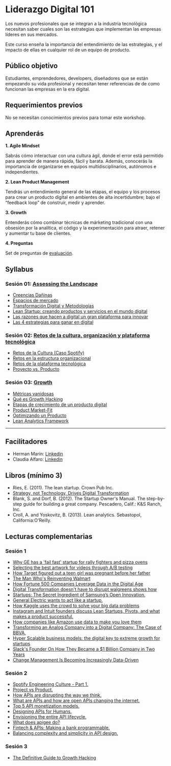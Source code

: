 # Liderazgo Digital 101

Los nuevos profesionales que se integran a la industria tecnológica 
necesitan saber cuales son las estrategias que implementan las empresas 
líderes en sus mercados. 

Este curso enseña la importancia del entendimiento de las estrategias, 
y el impacto de ellas en cualquier rol de un equipo de producto.


## Público objetivo

Estudiantes, emprendedores, developers, diseñadores que se están empezando
su vida profesional y necesitan tener referencias de de como funcionan las 
empresas en la era digital.

## Requerimientos previos

No se necesitan conocimientos previos para tomar este workshop.

## Aprenderás

**1. Agile Mindset**

Sabrás cómo interactuar con una cultura ágil, donde el error está permitido para
aprender de manera rápida, fácil y barata. Además, conocerás la importancia
de organizarse en equipos multidisciplinarios, autónomos e independientes.

**2. Lean Product Management**

Tendrás un entendimiento general de las etapas, el equipo y los procesos
para crear un producto digital en ambientes de alta incertidumbre; bajo el
“feedback loop” de construir, medir y aprender.

**3. Growth**

Entenderás cómo combinar técnicas de márketing tradicional con una obsesión
por la analítica, el código y la experimentación para atraer, retener y
aumentar tu base de clientes.

**4. Preguntas**

Set de preguntas de [evaluación](https://github.com/Laboratoria/curso-liderazgo-digital-101/tree/platzi/04-preguntas/).

## Syllabus

### Sesión 01: [Assessing the Landscape](https://github.com/Laboratoria/curso-liderazgo-digital-101/tree/platzi/01-assesing-the-landscape)

- [Creencias Dañinas](https://github.com/Laboratoria/curso-liderazgo-digital-101/tree/platzi/01-assesing-the-landscape/01-creencias-daninas)
- [Espacios de mercado](https://github.com/Laboratoria/curso-liderazgo-digital-101/tree/platzi/01-assesing-the-landscape/02-espacio-de-mercado)
- [Transformación Digital y Metodologías](https://github.com/Laboratoria/curso-liderazgo-digital-101/tree/platzi/01-assesing-the-landscape/03-transformacion-digital)
- [Lean Startup: creando productos y servicios en el mundo digital](https://github.com/Laboratoria/curso-liderazgo-digital-101/tree/platzi/01-assesing-the-landscape/04-lean-desarrollando-productos-y-servicios)
- [Las razones que hacen a digital un gran plataforma para innovar](https://github.com/Laboratoria/curso-liderazgo-digital-101/tree/platzi/01-assesing-the-landscape/05-las-razones-que-hacen-a-digital-un-gran-plataforma-para-innovar)
- [Las 4 estrategias para ganar en digital](https://github.com/Laboratoria/curso-liderazgo-digital-101/tree/platzi/01-assesing-the-landscape/06-las-4-estrategias-para-ganar-en-digital)

### Sesión 02: [Retos de la cultura, organización y plataforma tecnológica](https://github.com/Laboratoria/curso-liderazgo-digital-101/tree/platzi/02-retos-de-la-cultura-organizacion-y-plataforma-tecnologica)

- [Retos de la Cultura (Caso Spotify)](https://github.com/Laboratoria/curso-liderazgo-digital-101/tree/platzi/02-retos-de-la-cultura-organizacion-y-plataforma-tecnologica/01-que-hacen-las-empresas-para-desarrollar-una-cultura-y-organizacion-adecuada)
- [Retos en la estructura organizacional](https://github.com/Laboratoria/curso-liderazgo-digital-101/tree/platzi/02-retos-de-la-cultura-organizacion-y-plataforma-tecnologica/02-retos-en-la-estructura-organizacion) 
- [Retos de la plataforma tecnológica](https://github.com/Laboratoria/curso-liderazgo-digital-101/tree/platzi/02-retos-de-la-cultura-organizacion-y-plataforma-tecnologica/03-retos-de-la-plataforma-tecnologica)
- [Proyecto vs. Producto](https://github.com/Laboratoria/curso-liderazgo-digital-101/tree/platzi/02-retos-de-la-cultura-organizacion-y-plataforma-tecnologica/04-proyecto-producto)



### Sesión 03: [Growth](https://github.com/Laboratoria/curso-liderazgo-digital-101/tree/platzi/03-growth)

- [Métricas vanidosas](https://github.com/Laboratoria/curso-liderazgo-digital-101/tree/platzi/03-growth/01-metricas-vanidosas)
- [Qué es Growth Hacking](https://github.com/Laboratoria/curso-liderazgo-digital-101/tree/platzi/03-growth/02-que-es-growth-hacking)
- [Etapas de crecimiento de un producto digital](https://github.com/Laboratoria/curso-liderazgo-digital-101/tree/platzi/03-growth/03-etapas-de-crecimiento-de-un-producto-digital)
- [Product Market-Fit](https://github.com/Laboratoria/curso-liderazgo-digital-101/tree/platzi/03-growth/04-product-market-fit)
- [Optimizando un Producto](https://github.com/Laboratoria/curso-liderazgo-digital-101/tree/platzi/03-growth/05-optimizando-un-producto)
- [Lean Analytics Framework](https://github.com/Laboratoria/curso-liderazgo-digital-101/tree/platzi/03-growth/06-lean-analytics-framework)

***

## Facilitadores

- Herman Marín: [Linkedin](https://www.linkedin.com/in/herman-marin/)
- Claudia Alfaro: [Linkedin](https://www.linkedin.com/in/claudiaalfaro/)

## Libros (mínimo 3)

- Ries, E. (2011). The lean startup. Crown Pub Inc.
- [Strategy, not Technology, Drives Digital Transformation](http://sloanreview.mit.edu/projects/strategy-drives-digital-transformation/)
- Blank, S. and Dorf, B. (2012). The Startup Owner's Manual.
  The step-by-step guide for building a great company.
  Pescadero, Calif.: K&S Ranch, Inc.
- Croll, A. and Yoskovitz, B. (2013). Lean analytics. Sebastopol,
  California:O'Reilly.

## Lecturas complementarias

### Sesión 1

- [Why GE has a 'fail fast' startup for rally fighters and pizza ovens](http://www.wired.co.uk/article/ge-startup-fail-fast-crowdsourcing)
- [Selecting the best artwork for videos through A/B testing](http://techblog.netflix.com/2016/05/selecting-best-artwork-for-videos.html)
- [How Target figured out a teen girl was pregnant before her father](https://www.forbes.com/sites/kashmirhill/2012/02/16/how-target-figured-out-a-teen-girl-was-pregnant-before-her-father-did/#77ab60556668)
- [The Man Who's Reinventing Walmart](http://fortune.com/2015/06/04/walmart-ceo-doug-mcmillon/)
- [How Fortune 500 Companies Leverage Data in the Digital Age](https://drive.google.com/file/d/0BwVQmf2PwJM3YzJYeXYwcGRwVlk/view)
- [Digital Transformation doesn't have to disrupt walgreens shows how](https://www.forbes.com/sites/benkepes/2014/10/09/digital-transformation-doesnt-have-to-disrupt-walgreens-shows-how/#3d8b41966d38)
- [Startups: The Secret Ingredient of Samsung’s Open Innovation.](https://news.samsung.com/global/startups-the-secret-ingredient-of-samsungs-open-innovation)
- [General Electric wants to act like a startup.](https://www.bloomberg.com/news/articles/2014-08-07/ge-taps-lean-startup-ideas-for-faster-cheaper-product-rollout)
- [How Kaggle uses the crowd to solve your big data problems](https://www.inc.com/magazine201403/darren-dahl/big-data-crowdsourcing-kaggle.html)
- [Instagram and Intuit founders discuss Lean Startups, Pivots, and what makes a product successful.](https://techcrunch.com/2011/09/13/instagram-and-intuit-founders-discuss-lean-startups-pivots-and-what-makes-a-product-successful/)
- [How companies like Amazon use data to make you love them](https://www.fastcodesign.com/1669551/how-companies-like-amazon-use-big-data-to-make-you-love-them)
- [Transforming an Analog Company into a Digital Company: The Case of BBVA.](https://www.technologyreview.com/s/535711/transforming-an-analog-company-into-a-digital-company-the-case-of-bbva/)
- [Hyper Scalable business models: the digital key to extreme growth for startups](https://www.linkedin.com/pulse/hyper-scalable-business-models-digital-key-extreme-growth-omar-mohout)
- [Slack's Founder On How They Became a $1 Billion Company in Two Years](https://www.fastcompany.com/3041905/slacks-founder-on-how-they-became-a-1-billion-company-in-two-years)
- [Change Management Is Becoming Increasingly Data-Driven](https://hbr.org/2017/10/change-management-is-becoming-increasingly-data-driven-companies-arent-ready)

### Sesión 2

- [Spotify Engineering Culture - Part 1.](https://labs.spotify.com/2014/03/27/spotify-engineering-culture-part-1/)
- [Project vs Product.](https://www.thoughtworks.com/insights/blog/project-vs-product)
- [How APIs are disrupting the way we think.](https://nordicapis.com/how-apis-are-disrupting-the-way-we-think/)
- [What are APIs and how are open APIs changing the internet.](http://www.makeuseof.com/tag/api-good-technology-explained/)
- [Top 5 API monetization models.](https://nordicapis.com/top-5-api-monetization-models/)
- [Designing APIs for Humans.](https://nordicapis.com/designing-apis-humans/)
- [Envisioning the entire API lifecycle.](https://nordicapis.com/envisioning-the-entire-api-lifecycle/)
- [What does apigee do?](https://www.quora.com/What-does-Apigee-do)
- [Fintech & APIs: Making a bank programmable.](https://nordicapis.com/fintech-and-apis-making-a-bank-programmable/)
- [Balancing complexity and simplicity in API design.](https://nordicapis.com/balancing-complexity-and-simplicity-in-api-design/)

### Sesión 3

- [The Definitive Guide to Growth Hacking](https://www.quicksprout.com/the-definitive-guide-to-growth-hacking-chapter-1/)

